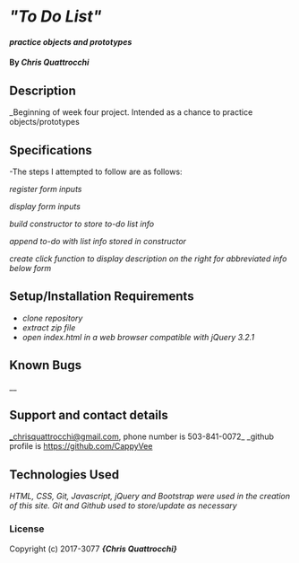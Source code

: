 # _"To Do List"_

#### _practice objects and prototypes_

#### By _**Chris Quattrocchi**_

## Description

_Beginning of week four project. Intended as a chance to practice objects/prototypes

## Specifications
-The steps I attempted to follow are as follows:

_register form inputs_

_display form inputs_

_build constructor to store to-do list info_

_append to-do with list info stored in constructor_

_create click function to display description on the right for abbreviated info below form_


## Setup/Installation Requirements

* _clone repository_
* _extract zip file_
* _open index.html in a web browser compatible with jQuery 3.2.1_



## Known Bugs

__

## Support and contact details

_chrisquattrocchi@gmail.com, phone number is 503-841-0072_
_github profile is https://github.com/CappyVee

## Technologies Used

_HTML, CSS, Git, Javascript, jQuery and Bootstrap were used in the creation of this site. Git and Github used to store/update as necessary_

### License

Copyright (c) 2017-3077 **_{Chris Quattrocchi}_**

